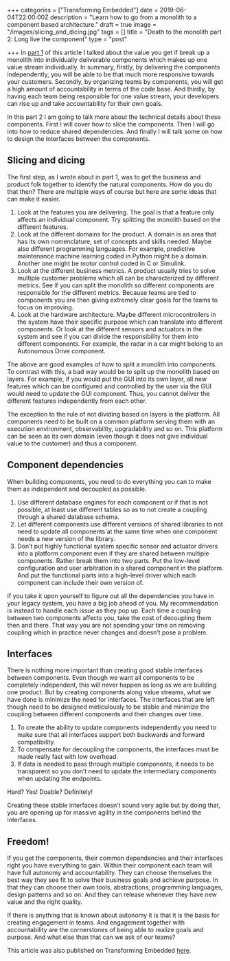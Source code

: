 +++
categories = ["Transforming Embedded"]
date = 2019-06-04T22:00:00Z
description = "Learn how to go from a monolith to a component based architecture."
draft = true
image = "/images/slicing_and_dicing.jpg"
tags = []
title = "Death to the monolith part 2: Long live the component"
type = "post"

+++
In [part 1](https://transformingembedded.sigmatechnology.se/insight-post/death-to-the-monolith/) of this article I talked about the value you get if break up a monolith into individually deliverable components which makes up one value stream individually. In summary, firstly, by delivering the components independently, you will be able to be that much more responsive towards your customers. Secondly, by organizing teams by components, you will get a high amount of accountability in terms of the code base. And thirdly, by having each team being responsible for one value stream, your developers can rise up and take accountability for their own goals.

In this part 2 I am going to talk more about the technical details about these components. First I will cover how to slice the components. Then I will go into how to reduce shared dependencies. And finally I will talk some on how to design the interfaces between the components.

## Slicing and dicing

The first step, as I wrote about in part 1, was to get the business and product folk together to identify the natural components. How do you do that then? There are multiple ways of course but here are some ideas that can make it easier.

1. Look at the features you are delivering. The goal is that a feature only affects an individual component. Try splitting the monolith based on the different features.
2. Look at the different domains for the product. A domain is an area that has its own nomenclature, set of concepts and skills needed. Maybe also different programming languages. For example, predictive maintenance machine learning coded in Python might be a domain. Another one might be motor control coded in C or Simulink.
3. Look at the different business metrics. A product usually tries to solve multiple customer problems which all can be characterized by different metrics. See if you can split the monolith so different components are responsible for the different metrics. Because teams are tied to components you are then giving extremely clear goals for the teams to focus on improving.
4. Look at the hardware architecture. Maybe different microcontrollers in the system have their specific purpose which can translate into different components. Or look at the different sensors and actuators in the system and see if you can divide the responsibility for them into different components. For example, the radar in a car might belong to an Autonomous Drive component.

The above are good examples of how to split a monolith into components. To contrast with this, a bad way would be to split up the monolith based on layers. For example, if you would put the GUI into its own layer, all new features which can be configured and controlled by the user via the GUI would need to update the GUI component. Thus, you cannot deliver the different features independently from each other.

The exception to the rule of not dividing based on layers is the platform. All components need to be built on a common platform serving them with an execution environment, observability, upgradability and so on. This platform can be seen as its own domain (even though it does not give individual value to the customer) and thus a component.

## Component dependencies

When building components, you need to do everything you can to make them as independent and decoupled as possible.

1. Use different database engines for each component or if that is not possible, at least use different tables so as to not create a coupling through a shared database schema.
2. Let different components use different versions of shared libraries to not need to update all components at the same time when one component needs a new version of the library.
3. Don’t put highly functional system specific sensor and actuator drivers into a platform component even if they are shared between multiple components. Rather break them into two parts. Put the low-level configuration and user arbitration in a shared component in the platform. And put the functional parts into a high-level driver which each component can include their own version of.

If you take it upon yourself to figure out all the dependencies you have in your legacy system, you have a big job ahead of you. My recommendation is instead to handle each issue as they pop up. Each time a coupling between two components affects you, take the cost of decoupling them then and there. That way you are not spending your time on removing coupling which in practice never changes and doesn’t pose a problem.

## Interfaces

There is nothing more important than creating good stable interfaces between components. Even though we want all components to be completely independent, this will never happen as long as we are building one product. But by creating components along value streams, what we have done is minimize the need for interfaces. The interfaces that are left though need to be designed meticulously to be stable and minimize the coupling between different components and their changes over time.

1. To create the ability to update components independently you need to make sure that all interfaces support both backwards and forward compatibility.
2. To compensate for decoupling the components, the interfaces must be made really fast with low overhead.
3. If data is needed to pass through multiple components, it needs to be transparent so you don’t need to update the intermediary components when updating the endpoints.

Hard? Yes! Doable? Definitely!

Creating these stable interfaces doesn’t sound very agile but by doing that, you are opening up for massive agility in the components behind the interfaces.

## Freedom!

If you get the components, their common dependencies and their interfaces right you have everything to gain. Within their component each team will have full autonomy and accountability. They can choose themselves the best way they see fit to solve their business goals and achieve purpose. In that they can choose their own tools, abstractions, programming languages, design patterns and so on. And they can release whenever they have new value and the right quality.

If there is anything that is known about autonomy it is that it is the basis for creating engagement in teams. And engagement together with accountability are the cornerstones of being able to realize goals and purpose. And what else than that can we ask of our teams?

This article was also published on Transforming Embedded [here](https://transformingembedded.sigmatechnology.se/insight-post/adaptability-is-eating-agiles-lunch/ "Adaptability is eating Agile's lunch").